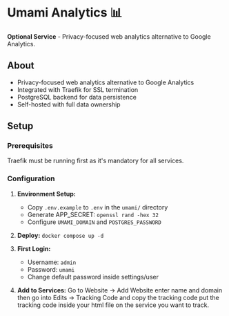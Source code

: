 # Umami Analytics 📊

**Optional Service** - Privacy-focused web analytics alternative to Google Analytics.

## About

- Privacy-focused web analytics alternative to Google Analytics
- Integrated with Traefik for SSL termination
- PostgreSQL backend for data persistence
- Self-hosted with full data ownership

## Setup

### Prerequisites

Traefik must be running first as it's mandatory for all services.

### Configuration

1. **Environment Setup:**
   - Copy `.env.example` to `.env` in the `umami/` directory
   - Generate APP_SECRET: `openssl rand -hex 32`
   - Configure `UMAMI_DOMAIN` and `POSTGRES_PASSWORD`

2. **Deploy:** `docker compose up -d`

3. **First Login:**
   - Username: `admin`
   - Password: `umami`
   - Change default password inside settings/user

4. **Add to Services:**
Go to Website -> Add Website enter name and domain then go into Edits -> Tracking Code and copy the tracking code
put the tracking code inside your html file on the service you want to track.